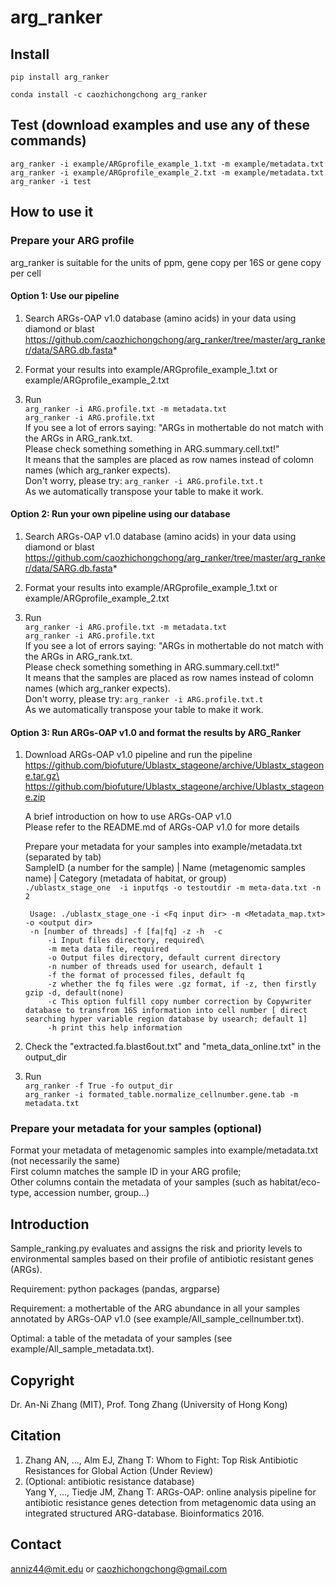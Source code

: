 # arg_ranker

## Install
`pip install arg_ranker`

`conda install -c caozhichongchong arg_ranker`

## Test (download examples and use any of these commands)
`arg_ranker -i example/ARGprofile_example_1.txt -m example/metadata.txt`\
`arg_ranker -i example/ARGprofile_example_2.txt -m example/metadata.txt`\
`arg_ranker -i test`

## How to use it
### Prepare your ARG profile

arg_ranker is suitable for the units of ppm, gene copy per 16S or gene copy per cell

#### Option 1: Use our pipeline

1. Search ARGs-OAP v1.0 database (amino acids) in your data using diamond or blast\
https://github.com/caozhichongchong/arg_ranker/tree/master/arg_ranker/data/SARG.db.fasta*

2. Format your results into example/ARGprofile_example_1.txt or example/ARGprofile_example_2.txt

3. Run\
`arg_ranker -i ARG.profile.txt -m metadata.txt`\
`arg_ranker -i ARG.profile.txt`\
If you see a lot of errors saying: "ARGs in mothertable do not match with the ARGs in ARG_rank.txt.\
Please check something something in ARG.summary.cell.txt!"\
It means that the samples are placed as row names instead of colomn names (which arg_ranker expects).\
Don't worry, please try: `arg_ranker -i ARG.profile.txt.t`\
As we automatically transpose your table to make it work.

#### Option 2: Run your own pipeline using our database

1. Search ARGs-OAP v1.0 database (amino acids) in your data using diamond or blast\
https://github.com/caozhichongchong/arg_ranker/tree/master/arg_ranker/data/SARG.db.fasta*

2. Format your results into example/ARGprofile_example_1.txt or example/ARGprofile_example_2.txt

3. Run\
`arg_ranker -i ARG.profile.txt -m metadata.txt`\
`arg_ranker -i ARG.profile.txt`\
If you see a lot of errors saying: "ARGs in mothertable do not match with the ARGs in ARG_rank.txt.\
Please check something something in ARG.summary.cell.txt!"\
It means that the samples are placed as row names instead of colomn names (which arg_ranker expects).\
Don't worry, please try: `arg_ranker -i ARG.profile.txt.t`\
As we automatically transpose your table to make it work.

#### Option 3: Run ARGs-OAP v1.0 and format the results by ARG_Ranker

1. Download ARGs-OAP v1.0 pipeline and run the pipeline\
    https://github.com/biofuture/Ublastx_stageone/archive/Ublastx_stageone.tar.gz\
    https://github.com/biofuture/Ublastx_stageone/archive/Ublastx_stageone.zip

    A brief introduction on how to use ARGs-OAP v1.0\
    Please refer to the README.md of ARGs-OAP v1.0 for more details

    Prepare your metadata for your samples into example/metadata.txt (separated by tab)\
    SampleID (a number for the sample) | Name (metagenomic samples name) | Category (metadata of habitat, or group)\
    `./ublastx_stage_one  -i inputfqs -o testoutdir -m meta-data.txt -n 2`

        Usage: ./ublastx_stage_one -i <Fq input dir> -m <Metadata_map.txt> -o <output dir>
        -n [number of threads] -f [fa|fq] -z -h  -c   
            -i Input files directory, required\
            -m meta data file, required
            -o Output files directory, default current directory
            -n number of threads used for usearch, default 1
            -f the format of processed files, default fq
            -z whether the fq files were .gz format, if -z, then firstly gzip -d, default(none)
            -c This option fulfill copy number correction by Copywriter database to transfrom 16S information into cell number [ direct searching hyper variable region database by usearch; default 1]
            -h print this help information

2. Check the "extracted.fa.blast6out.txt" and "meta_data_online.txt" in the output_dir

3. Run\
`arg_ranker -f True -fo output_dir`\
`arg_ranker -i formated_table.normalize_cellnumber.gene.tab -m metadata.txt`

### Prepare your metadata for your samples (optional)

Format your metadata of metagenomic samples into example/metadata.txt (not necessarily the same)\
First column matches the sample ID in your ARG profile;\
Other columns contain the metadata of your samples (such as habitat/eco-type, accession number, group...)

## Introduction
Sample_ranking.py evaluates and assigns the risk and priority levels to environmental samples
based on their profile of antibiotic resistant genes (ARGs).

Requirement: python packages (pandas, argparse)

Requirement: a mothertable of the ARG abundance in all your samples
annotated by ARGs-OAP v1.0 (see example/All_sample_cellnumber.txt).

Optimal: a table of the metadata of your samples (see example/All_sample_metadata.txt).

## Copyright
Dr. An-Ni Zhang (MIT), Prof. Tong Zhang (University of Hong Kong)

## Citation
1. Zhang AN, ..., Alm EJ, Zhang T: Whom to Fight: Top Risk Antibiotic Resistances for Global Action (Under Review)
2. (Optional: antibiotic resistance database)\
Yang Y, ..., Tiedje JM, Zhang T: ARGs-OAP: online analysis pipeline for antibiotic resistance genes detection from metagenomic data using an integrated structured ARG-database. Bioinformatics 2016.

## Contact
anniz44@mit.edu or caozhichongchong@gmail.com

